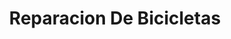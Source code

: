 ---
title: "Reparacion De Bicicletas"
url: /mazatenango/reparacion-de-bicicletas/
shop: bicicleta
---